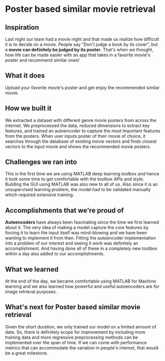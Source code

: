 # Poster based similar movie retrieval 
## **Inspiration** 
Last night our team had a movie night and that made us realize how difficult it is to decide on a movie. People say "Don't judge a book by its cover", but a **movie can definitely be judged by its poster**. That's when we thought, how life can be made easier with an app that takes in a favorite movie's poster and recommend similar ones!

##  **What it does**
Upload your favorite movie's poster and get enjoy the recommended similar movie.

## **How we built it**
We extracted a dataset with different genre movie posters from across the internet. We preprocessed the data, reduced dimensions to extract key features, and trained an autoencoder to capture the most important features from the posters. When user inputs poster of their movie of choice, it searches through the database of existing movie vectors and finds closest vectors to the input movie and shows the recommended movie posters. 

## **Challenges we ran into**
This is the first time we are using MATLAB deep learning toolbox and hence it took some time to get comfortable with the toolbox APIs and style. Building the GUI using MATLAB was also new to all of us. Also since it is an unsupervised learning problem, the model had to be validated manually which required extensive training.

## **Accomplishments that we're proud of**
**Autoencoders** have always been fascinating since the time we first learned about it. The very idea of making a model capture the core features by forcing it to learn the input itself was mind-blowing and we have been wanting to implement it from then. Fitting the autoencoder implementation into a problem of our interest and seeing it work was definitely an accomplishment. And having done all of these in a completely new toolbox within a day also added to our accomplishments.

## **What we learned**
At the end of the day, we became comfortable using MATLAB for Machine learning and we also learned how powerful and useful autoencoders are for image retrieval purposes.
## **What's next for Poster based similar movie retrieval** 
Given the short duration, we only trained our model on a limited amount of data. So, there is definitely scope for improvement by including more training data and more regressive preprocessing methods can be implemented over the span of time. If we can come with performance metrics that can accommodate the variation in people's interest, that would be a great milestone.
